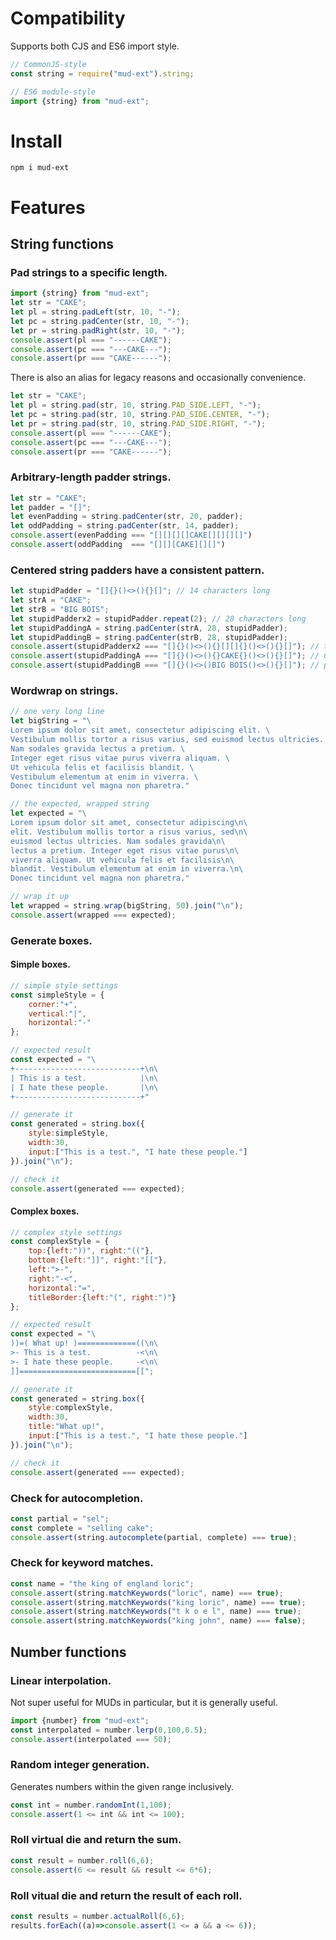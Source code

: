 # Compatibility
Supports both CJS and ES6 import style.
```javascript
// CommonJS-style
const string = require("mud-ext").string;

// ES6 module-style
import {string} from "mud-ext";
```

# Install
`npm i mud-ext`

# Features
## String functions
### Pad strings to a specific length.
```javascript
import {string} from "mud-ext";
let str = "CAKE";
let pl = string.padLeft(str, 10, "-");
let pc = string.padCenter(str, 10, "-");
let pr = string.padRight(str, 10, "-");
console.assert(pl === "------CAKE");
console.assert(pc === "---CAKE---");
console.assert(pr === "CAKE------");
```
There is also an alias for legacy reasons and occasionally convenience.
```javascript
let str = "CAKE";
let pl = string.pad(str, 10, string.PAD_SIDE.LEFT, "-");
let pc = string.pad(str, 10, string.PAD_SIDE.CENTER, "-");
let pr = string.pad(str, 10, string.PAD_SIDE.RIGHT, "-");
console.assert(pl === "------CAKE");
console.assert(pc === "---CAKE---");
console.assert(pr === "CAKE------");
```

### Arbitrary-length padder strings.
```javascript
let str = "CAKE";
let padder = "[]";
let evenPadding = string.padCenter(str, 20, padder);
let oddPadding = string.padCenter(str, 14, padder);
console.assert(evenPadding === "[][][][]CAKE[][][][]")
console.assert(oddPadding  === "[][][CAKE][][]")
```

### Centered string padders have a consistent pattern.
```javascript
let stupidPadder = "[]{}()<>(){}[]"; // 14 characters long
let strA = "CAKE";
let strB = "BIG BOIS";
let stupidPadderx2 = stupidPadder.repeat(2); // 28 characters long
let stupidPaddingA = string.padCenter(strA, 28, stupidPadder);
let stupidPaddingB = string.padCenter(strB, 28, stupidPadder);
console.assert(stupidPadderx2 === "[]{}()<>(){}[][]{}()<>(){}[]"); // the base padder string that gets generated
console.assert(stupidPaddingA === "[]{}()<>(){}CAKE{}()<>(){}[]"); // CAKE gets injected into the middle of the base padder string
console.assert(stupidPaddingB === "[]{}()<>()BIG BOIS()<>(){}[]"); // pattern never changes
```

### Wordwrap on strings.
```javascript
// one very long line
let bigString = "\
Lorem ipsum dolor sit amet, consectetur adipiscing elit. \
Vestibulum mollis tortor a risus varius, sed euismod lectus ultricies. \
Nam sodales gravida lectus a pretium. \
Integer eget risus vitae purus viverra aliquam. \
Ut vehicula felis et facilisis blandit. \
Vestibulum elementum at enim in viverra. \
Donec tincidunt vel magna non pharetra."

// the expected, wrapped string
let expected = "\
Lorem ipsum dolor sit amet, consectetur adipiscing\n\
elit. Vestibulum mollis tortor a risus varius, sed\n\
euismod lectus ultricies. Nam sodales gravida\n\
lectus a pretium. Integer eget risus vitae purus\n\
viverra aliquam. Ut vehicula felis et facilisis\n\
blandit. Vestibulum elementum at enim in viverra.\n\
Donec tincidunt vel magna non pharetra."

// wrap it up
let wrapped = string.wrap(bigString, 50).join("\n");
console.assert(wrapped === expected);
```

### Generate boxes.
#### Simple boxes.
```javascript
// simple style settings
const simpleStyle = {
	corner:"+",
	vertical:"|",
	horizontal:"-"
};

// expected result
const expected = "\
+----------------------------+\n\
| This is a test.            |\n\
| I hate these people.       |\n\
+----------------------------+"

// generate it
const generated = string.box({
	style:simpleStyle,
	width:30,
	input:["This is a test.", "I hate these people."]
}).join("\n");

// check it
console.assert(generated === expected);
```

#### Complex boxes.
```javascript
// complex style settings
const complexStyle = {
	top:{left:"))", right:"(("},
	bottom:{left:"]]", right:"[["},
	left:">-",
	right:"-<",
	horizontal:"=",
	titleBorder:{left:"(", right:")"}
};

// expected result
const expected = "\
))=( What up! )=============((\n\
>- This is a test.          -<\n\
>- I hate these people.     -<\n\
]]==========================[[";

// generate it
const generated = string.box({
	style:complexStyle,
	width:30,
	title:"What up!",
	input:["This is a test.", "I hate these people."]
}).join("\n");

// check it
console.assert(generated === expected);
```

### Check for autocompletion.
```javascript
const partial = "sel";
const complete = "selling cake";
console.assert(string.autocomplete(partial, complete) === true);
```

### Check for keyword matches.
```javascript
const name = "the king of england loric";
console.assert(string.matchKeywords("loric", name) === true);
console.assert(string.matchKeywords("king loric", name) === true);
console.assert(string.matchKeywords("t k o e l", name) === true);
console.assert(string.matchKeywords("king john", name) === false);
```

## Number functions
### Linear interpolation.
Not super useful for MUDs in particular, but it is generally useful.
```javascript
import {number} from "mud-ext";
const interpolated = number.lerp(0,100,0.5);
console.assert(interpolated === 50);
```
### Random integer generation.
Generates numbers within the given range inclusively.
```javascript
const int = number.randomInt(1,100);
console.assert(1 <= int && int <= 100);
```

### Roll virtual die and return the sum.
```javascript
const result = number.roll(6,6);
console.assert(6 <= result && result <= 6*6);
```

### Roll vitual die and return the result of each roll.
```javascript
const results = number.actualRoll(6,6);
results.forEach((a)=>console.assert(1 <= a && a <= 6));
```